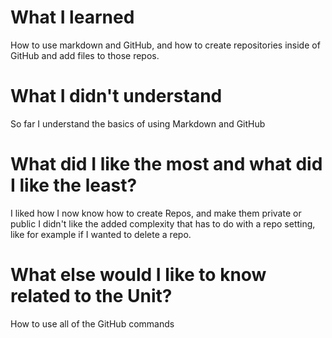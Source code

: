 # What I learned
How to use markdown and GitHub, and how to create repositories inside of GitHub and add files to those repos.

# What I didn't understand
So far I understand the basics of using Markdown and GitHub

# What did I like the most and what did I like the least?
I liked how I now know how to create Repos, and make them private or public
I didn't like the added complexity that has to do with a repo setting, like for example if I wanted to delete a repo.

# What else would I like to know related to the Unit?
How to use all of the GitHub commands
